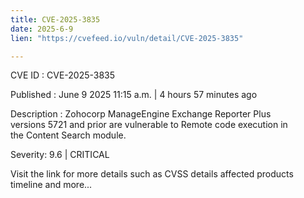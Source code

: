 ```yaml
---
title: CVE-2025-3835
date: 2025-6-9
lien: "https://cvefeed.io/vuln/detail/CVE-2025-3835"

---
```


CVE ID : CVE-2025-3835

Published :  June 9
2025
11:15 a.m. | 4 hours
57 minutes ago

Description : Zohocorp ManageEngine Exchange Reporter Plus versions 5721 and prior are vulnerable to Remote code execution in the Content Search module.

Severity: 9.6 | CRITICAL

Visit the link for more details
such as CVSS details
affected products
timeline
and more...
